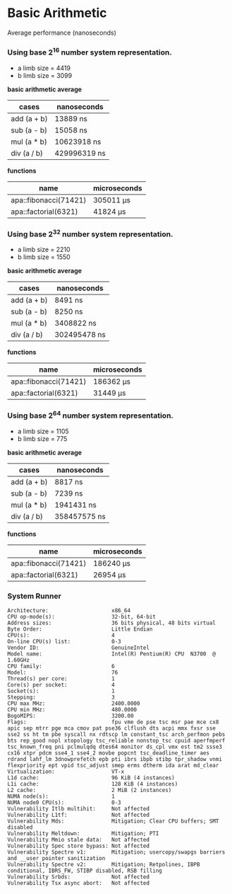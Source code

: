# Basic Arithmetic

Average performance (nanoseconds)

### Using base 2<sup>16</sup> number system representation.

- a limb size = 4419
- b limb size = 3099

**basic arithmetic average**

| cases | nanoseconds |
| ----- | ----------- |
| add (a + b) | 13889 ns |
| sub (a - b) | 15058 ns |
| mul (a * b) | 10623918 ns |
| div (a / b) | 429996319 ns |

**functions**

| name | microseconds |
| ---- | ------------ |
| apa::fibonacci(71421) | 305011 μs |
| apa::factorial(6321) | 41824 μs |

### Using base 2<sup>32</sup> number system representation.

- a limb size = 2210
- b limb size = 1550

**basic arithmetic average**

| cases | nanoseconds |
| ----- | ----------- |
| add (a + b) | 8491 ns |
| sub (a - b) | 8250 ns |
| mul (a * b) | 3408822 ns |
| div (a / b) | 302495478 ns |

**functions**

| name | microseconds |
| ---- | ------------ |
| apa::fibonacci(71421) | 186362 μs |
| apa::factorial(6321) | 31449 μs |

### Using base 2<sup>64</sup> number system representation.

- a limb size = 1105
- b limb size = 775

**basic arithmetic average**

| cases | nanoseconds |
| ----- | ----------- |
| add (a + b) | 8817 ns |
| sub (a - b) | 7239 ns |
| mul (a * b) | 1941431 ns |
| div (a / b) | 358457575 ns |

**functions**

| name | microseconds |
| ---- | ------------ |
| apa::fibonacci(71421) | 186240 μs |
| apa::factorial(6321) | 26954 μs |


### System Runner

```
Architecture:                    x86_64
CPU op-mode(s):                  32-bit, 64-bit
Address sizes:                   36 bits physical, 48 bits virtual
Byte Order:                      Little Endian
CPU(s):                          4
On-line CPU(s) list:             0-3
Vendor ID:                       GenuineIntel
Model name:                      Intel(R) Pentium(R) CPU  N3700  @ 1.60GHz
CPU family:                      6
Model:                           76
Thread(s) per core:              1
Core(s) per socket:              4
Socket(s):                       1
Stepping:                        3
CPU max MHz:                     2400.0000
CPU min MHz:                     480.0000
BogoMIPS:                        3200.00
Flags:                           fpu vme de pse tsc msr pae mce cx8 apic sep mtrr pge mca cmov pat pse36 clflush dts acpi mmx fxsr sse sse2 ss ht tm pbe syscall nx rdtscp lm constant_tsc arch_perfmon pebs bts rep_good nopl xtopology tsc_reliable nonstop_tsc cpuid aperfmperf tsc_known_freq pni pclmulqdq dtes64 monitor ds_cpl vmx est tm2 ssse3 cx16 xtpr pdcm sse4_1 sse4_2 movbe popcnt tsc_deadline_timer aes rdrand lahf_lm 3dnowprefetch epb pti ibrs ibpb stibp tpr_shadow vnmi flexpriority ept vpid tsc_adjust smep erms dtherm ida arat md_clear
Virtualization:                  VT-x
L1d cache:                       96 KiB (4 instances)
L1i cache:                       128 KiB (4 instances)
L2 cache:                        2 MiB (2 instances)
NUMA node(s):                    1
NUMA node0 CPU(s):               0-3
Vulnerability Itlb multihit:     Not affected
Vulnerability L1tf:              Not affected
Vulnerability Mds:               Mitigation; Clear CPU buffers; SMT disabled
Vulnerability Meltdown:          Mitigation; PTI
Vulnerability Mmio stale data:   Not affected
Vulnerability Spec store bypass: Not affected
Vulnerability Spectre v1:        Mitigation; usercopy/swapgs barriers and __user pointer sanitization
Vulnerability Spectre v2:        Mitigation; Retpolines, IBPB conditional, IBRS_FW, STIBP disabled, RSB filling
Vulnerability Srbds:             Not affected
Vulnerability Tsx async abort:   Not affected
```
